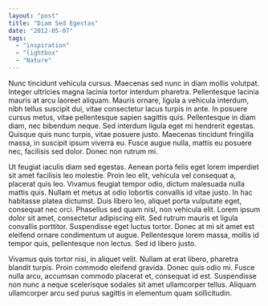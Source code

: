 ```yaml
---
layout: "post"
title: "Diam Sed Egestas"
date: "2012-05-07"
tags: 
  - "inspiration"
  - "lightbox"
  - "Nature"
---
```


Nunc tincidunt vehicula cursus. Maecenas sed nunc in diam mollis volutpat. Integer ultricies magna lacinia tortor interdum pharetra. Pellentesque lacinia mauris at arcu laoreet aliquam. Mauris ornare, ligula a vehicula interdum, nibh tellus suscipit dui, vitae consectetur lacus turpis in ante. In posuere cursus metus, vitae pellentesque sapien sagittis quis. Pellentesque in diam diam, nec bibendum neque. Sed interdum ligula eget mi hendrerit egestas. Quisque quis nunc turpis, vitae posuere <!--more-->justo. Maecenas tincidunt fringilla massa, in suscipit ipsum viverra eu. Fusce augue nulla, mattis eu posuere nec, facilisis sed dolor. Donec non rutrum mi.

Ut feugiat iaculis diam sed egestas. Aenean porta felis eget lorem imperdiet sit amet facilisis leo molestie. Proin leo elit, vehicula vel consequat a, placerat quis leo. Vivamus feugiat tempor odio, dictum malesuada nulla mattis quis. Nullam et metus at odio lobortis convallis id vitae justo. In hac habitasse platea dictumst. Duis libero leo, aliquet porta vulputate eget, consequat nec orci. Phasellus sed quam nisl, non vehicula elit. Lorem ipsum dolor sit amet, consectetur adipiscing elit. Sed rutrum mauris et ligula convallis porttitor. Suspendisse eget luctus tortor. Donec at mi sit amet est eleifend ornare condimentum ut augue. Pellentesque lorem massa, mollis id tempor quis, pellentesque non lectus. Sed id libero justo.

Vivamus quis tortor nisi, in aliquet velit. Nullam at erat libero, pharetra blandit turpis. Proin commodo eleifend gravida. Donec quis odio mi. Fusce nulla arcu, accumsan commodo placerat et, consequat id est. Suspendisse non nunc a neque scelerisque sodales sit amet ullamcorper tellus. Aliquam ullamcorper arcu sed purus sagittis in elementum quam sollicitudin.
